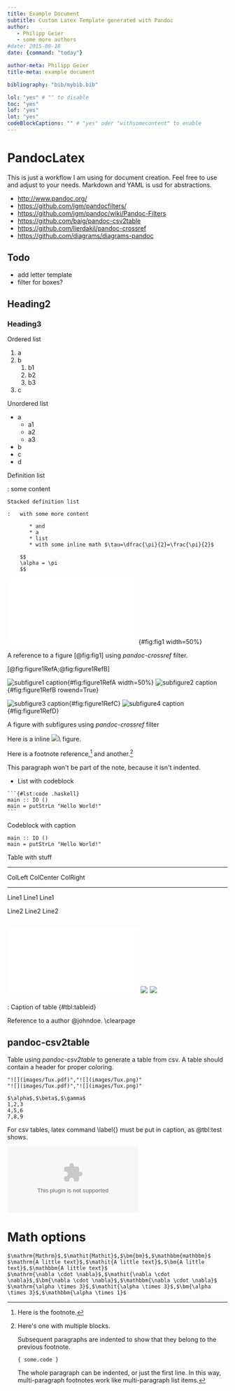 ```yaml
---
title: Example Document
subtitle: Custom Latex Template generated with Pandoc 
author: 
   - Philipp Geier 
   - some more authors 
#date: 2015-08-18
date: {command: "today"}

author-meta: Philipp Geier
title-meta: example document

bibliography: "bib/mybib.bib"

lol: "yes" # "" to disable
toc: "yes"
lof: "yes"
lot: "yes"
codeBlockCaptions: "" # "yes" oder "withsomecontent" to enable
---
```



# PandocLatex

This is just a workflow I am using for document creation. Feel free to use and adjust to your needs.
Markdown and YAML is usd for abstractions.

   * <http://www.pandoc.org/>
   * <https://github.com/jgm/pandocfilters/>
   * <https://github.com/jgm/pandoc/wiki/Pandoc-Filters>
   * <https://github.com/baig/pandoc-csv2table>
   * <https://github.com/lierdakil/pandoc-crossref>
   * <https://github.com/diagrams/diagrams-pandoc>

## Todo

   * add letter template
   * filter for boxes?

## Heading2 

### Heading3

Ordered list

   1. a
   2. b
      1. b1
      2. b2
      3. b3
   3. c
   
   
Unordered list

   * a
      * a1
      * a2
      * a3
   * b
   * c
   * d


Definition list

:   some content

    Stacked definition list
  
    :   with some more content 
    
           * and
           * a 
           * list
           * with some inline math $\tau=\dfrac{\pi}{2}=\frac{\pi}{2}$

        $$
        \alpha = \pi
        $$


![A figure](images/Tux.pdf){#fig:fig1 width=50%}

A reference to a figure [@fig:fig1] using _pandoc-crossref_ filter.

[@fig:figure1RefA;@fig:figure1RefB]

<div id="fig:figure1Ref" style="align: center">

![subfigure1 caption](images/Tux_small.png "fig:"){#fig:figure1RefA width=50%}
![subfigure2 caption](images/Tux_small.png "fig:"){#fig:figure1RefB rowend=True}

![subfigure3 caption](images/Tux_small.png "fig:"){#fig:figure1RefC}
![subfigure4 caption](images/Tux_small.png "fig:"){#fig:figure1RefD}

A figure with subfigures using _pandoc-crossref_ filter
</div>

<!-- ![Image created with tikz in a separate document](tikz/tikzexample.pdf)
-->

<!-- a comment, not going to be processed -->

Here is a inline ![](images/icon216x16.png)\ figure.


Here is a footnote reference,[^1] and another.[^longnote]

[^1]: Here is the footnote.

[^longnote]: Here's one with multiple blocks.

    Subsequent paragraphs are indented to show that they
    belong to the previous footnote.
    
        { some.code }
            
    The whole paragraph can be indented, or just the first
    line.  In this way, multi-paragraph footnotes work like
    multi-paragraph list items.
                        
This paragraph won't be part of the note, because it
isn't indented.


   * List with codeblock

    ```{#lst:code .haskell}
    main :: IO ()
    main = putStrLn "Hello World!"
    ```
    

Codeblock with caption

```{#lst:code .haskell caption="test"}
main :: IO ()
main = putStrLn "Hello World!"
```

Table with stuff

-------------------------------------------------------------------------------
ColLeft                   ColCenter                                    ColRight
----------------------  ------------------------------  -----------------------
Line1                   Line1                           Line1

Line2                   Line2                           Line2

![](images/Tux.pdf)     ![](images/Tux.png)             ![](images/Tux.png)
-------------------------------------------------------------------------------

: Caption of table {#tbl:tableid}

Reference to a author @johndoe.
\clearpage

## pandoc-csv2table

Table using _pandoc-csv2table_ to generate a table from csv.
A table should contain a header for proper coloring.

```` {.table #my-id type="multiline" inlinemarkdown="yes" aligns="RL" caption="2x2 images in a table" header="no"}
"![](images/Tux.pdf)","![](images/Tux.png)"
"![](images/Tux.pdf)","![](images/Tux.png)"
```` 

```` {.table type="multiline" aligns="RCL" caption="\label{tbl:test} a table" header="yes"}
$\alpha$,$\beta$,$\gamma$
1,2,3
4,5,6
7,8,9
```` 

For csv tables, latex command \label{} must be put in caption, as @tbl:test shows.

![\label{tbl:extern} Table in a external csv myll](doc/table.csv)

# Math options

```` {.table type="multiline" aligns="C" caption="a table" header="yes"}
$\mathrm{Mathrm}$,$\mathit{Mathit}$,$\bm{bm}$,$\mathbbm{mathbbm}$
$\mathrm{A little text}$,$\mathit{A little text}$,$\bm{A little text}$,$\mathbbm{A little text}$
$\mathrm{\nabla \cdot \nabla}$,$\mathit{\nabla \cdot \nabla}$,$\bm{\nabla \cdot \nabla}$,$\mathbbm{\nabla \cdot \nabla}$
$\mathrm{\alpha \times 3}$,$\mathit{\alpha \times 3}$,$\bm{\alpha \times 3}$,$\mathbbm{\alpha \times 1}$
```` 
